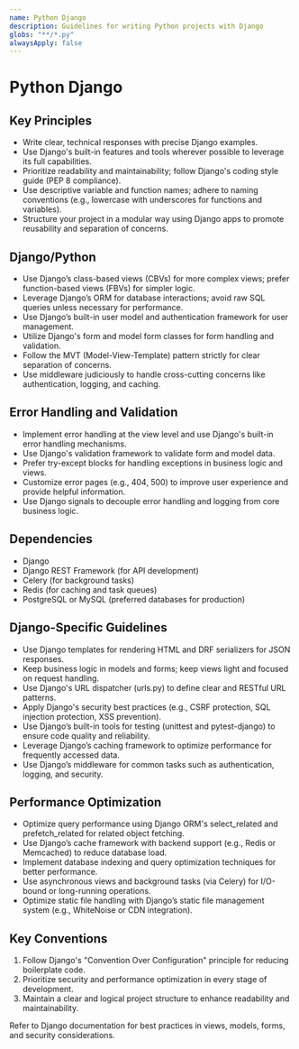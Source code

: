 ```yaml
---
name: Python Django
description: Guidelines for writing Python projects with Django
globs: "**/*.py"
alwaysApply: false
---
```


# Python Django

## Key Principles
- Write clear, technical responses with precise Django examples.
- Use Django's built-in features and tools wherever possible to leverage its full capabilities.
- Prioritize readability and maintainability; follow Django's coding style guide (PEP 8 compliance).
- Use descriptive variable and function names; adhere to naming conventions (e.g., lowercase with underscores for functions and variables).
- Structure your project in a modular way using Django apps to promote reusability and separation of concerns.

## Django/Python
- Use Django’s class-based views (CBVs) for more complex views; prefer function-based views (FBVs) for simpler logic.
- Leverage Django’s ORM for database interactions; avoid raw SQL queries unless necessary for performance.
- Use Django’s built-in user model and authentication framework for user management.
- Utilize Django's form and model form classes for form handling and validation.
- Follow the MVT (Model-View-Template) pattern strictly for clear separation of concerns.
- Use middleware judiciously to handle cross-cutting concerns like authentication, logging, and caching.

## Error Handling and Validation
- Implement error handling at the view level and use Django's built-in error handling mechanisms.
- Use Django's validation framework to validate form and model data.
- Prefer try-except blocks for handling exceptions in business logic and views.
- Customize error pages (e.g., 404, 500) to improve user experience and provide helpful information.
- Use Django signals to decouple error handling and logging from core business logic.

## Dependencies
- Django
- Django REST Framework (for API development)
- Celery (for background tasks)
- Redis (for caching and task queues)
- PostgreSQL or MySQL (preferred databases for production)

## Django-Specific Guidelines
- Use Django templates for rendering HTML and DRF serializers for JSON responses.
- Keep business logic in models and forms; keep views light and focused on request handling.
- Use Django's URL dispatcher (urls.py) to define clear and RESTful URL patterns.
- Apply Django's security best practices (e.g., CSRF protection, SQL injection protection, XSS prevention).
- Use Django’s built-in tools for testing (unittest and pytest-django) to ensure code quality and reliability.
- Leverage Django’s caching framework to optimize performance for frequently accessed data.
- Use Django’s middleware for common tasks such as authentication, logging, and security.

## Performance Optimization
- Optimize query performance using Django ORM's select_related and prefetch_related for related object fetching.
- Use Django’s cache framework with backend support (e.g., Redis or Memcached) to reduce database load.
- Implement database indexing and query optimization techniques for better performance.
- Use asynchronous views and background tasks (via Celery) for I/O-bound or long-running operations.
- Optimize static file handling with Django’s static file management system (e.g., WhiteNoise or CDN integration).

## Key Conventions
1. Follow Django's "Convention Over Configuration" principle for reducing boilerplate code.
2. Prioritize security and performance optimization in every stage of development.
3. Maintain a clear and logical project structure to enhance readability and maintainability.

Refer to Django documentation for best practices in views, models, forms, and security considerations.
